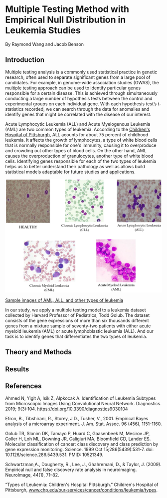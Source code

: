# Multiple Testing Method with Empirical Null Distribution in Leukemia Studies
By Raymond Wang and Jacob Benson

## Introduction
Multiple testing analysis is a commonly used statistical practice in genetic research, often used to separate significant genes from a large pool of candidates. For example, in genome-wide association studies (GWAS), the multiple testing approach can be used to identify particular genes responsible for a certain disease. This is achieved through simultaneously conducting a large number of hypothesis tests between the control and experimental groups on each individual gene. With each hypothesis test’s t-statistics recorded, we can search through the data for anomalies and identify genes that might be correlated with the disease of our interest. 

Acute Lymphocytic Leukemia (ALL) and Acute Myelogenous Leukemia (AML) are two common types of leukemia. According to the [Children's Hospital of Pittsburgh](https://www.chp.edu/our-services/cancer/conditions/leukemia/types), ALL acounts for about 75 percent of childhood leukemia. It affects the growth of lymphocytes, a type of white blood cells that is normally responsible for one's immunity, causing it to overproduce and crowding out other types of blood cells. On the other hand, AML causes the overproduction of granulocytes, another type of white blood cells. Identifying genes responsible for each of the two types of leukemia helps us to better understand their pathology as well as allows build statistical models adaptable for future studies and applications.


![Sample images of AML, ALL, and other types of leukemia](/aml_all.jpeg)

[Sample images of AML, ALL, and other types of leukemia](https://www.mdpi.com/2075-4418/9/3/104/htm)


In our study, we apply a multiple testing model to a leukemia dataset collected by Harvard Professor of Pediatrics, Todd Golub. The dataset consists of the gene expressions of more than six thousands different genes from a mixture sample of seventy-two patients with either acute myeloid leukemia (AML) or acute lymphoblastic leukemia (ALL). And our task is to identify genes that differentiates the two types of leukemia.


## Theory and Methods
## Results
## References
Ahmed N, Yigit A, Isik Z, Alpkocak A. Identification of Leukemia Subtypes from Microscopic Images Using Convolutional Neural Network. Diagnostics. 2019; 9(3):104. https://doi.org/10.3390/diagnostics9030104

Efron, B., Tibshirani, R., Storey, J.D., Tusher, V., 2001. Empirical Bayes analysis of a microarray experiment. J. Am. Stat. Assoc. 96 (456), 1151-1160.

Golub TR, Slonim DK, Tamayo P, Huard C, Gaasenbeek M, Mesirov JP, Coller H, Loh ML, Downing JR, Caligiuri MA, Bloomfield CD, Lander ES. Molecular classification of cancer: class discovery and class prediction by gene expression monitoring. Science. 1999 Oct 15;286(5439):531-7. doi: 10.1126/science.286.5439.531. PMID: 10521349.

Schwartzman,A., Dougherty, R., Lee, J., Ghahremani, D., & Taylor, J. (2009). Empirical null and false discovery rate analysis in neuroimaging. NeuroImage, 44(1), 71–82.

“Types of Leukemia: Children's Hospital Pittsburgh.” Children's Hospital of Pittsburgh, www.chp.edu/our-services/cancer/conditions/leukemia/types. 
